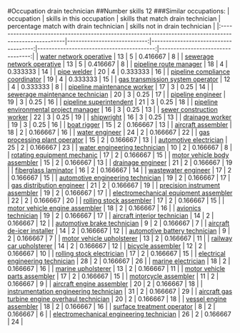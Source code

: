 #Occupation drain technician
##Number skills 12
###Similar occupations:
| occupation                                                                                            |   skills in this occupation |   skills that match drain technician |   percentage match with drain technician |   skills not in drain technician |
|:------------------------------------------------------------------------------------------------------|----------------------------:|-------------------------------------:|-----------------------------------------:|---------------------------------:|
| [water network operative](water_network_operative.md)                                                 |                          13 |                                    5 |                                 0.416667 |                                8 |
| [sewerage network operative](sewerage_network_operative.md)                                           |                          13 |                                    5 |                                 0.416667 |                                8 |
| [pipeline route manager](pipeline_route_manager.md)                                                   |                          18 |                                    4 |                                 0.333333 |                               14 |
| [pipe welder](pipe_welder.md)                                                                         |                          20 |                                    4 |                                 0.333333 |                               16 |
| [pipeline compliance coordinator](pipeline_compliance_coordinator.md)                                 |                          19 |                                    4 |                                 0.333333 |                               15 |
| [gas transmission system operator](gas_transmission_system_operator.md)                               |                          12 |                                    4 |                                 0.333333 |                                8 |
| [pipeline maintenance worker](pipeline_maintenance_worker.md)                                         |                          17 |                                    3 |                                 0.25     |                               14 |
| [sewerage maintenance technician](sewerage_maintenance_technician.md)                                 |                          20 |                                    3 |                                 0.25     |                               17 |
| [pipeline engineer](pipeline_engineer.md)                                                             |                          19 |                                    3 |                                 0.25     |                               16 |
| [pipeline superintendent](pipeline superintendent.md)                                                 |                          21 |                                    3 |                                 0.25     |                               18 |
| [pipeline environmental project manager](pipeline_environmental_project_manager.md)                   |                          16 |                                    3 |                                 0.25     |                               13 |
| [sewer construction worker](sewer_construction_worker.md)                                             |                          22 |                                    3 |                                 0.25     |                               19 |
| [shipwright](shipwright.md)                                                                           |                          16 |                                    3 |                                 0.25     |                               13 |
| [drainage worker](drainage_worker.md)                                                                 |                          19 |                                    3 |                                 0.25     |                               16 |
| [boat rigger](boat_rigger.md)                                                                         |                          15 |                                    2 |                                 0.166667 |                               13 |
| [aircraft assembler](aircraft_assembler.md)                                                           |                          18 |                                    2 |                                 0.166667 |                               16 |
| [water engineer](water_engineer.md)                                                                   |                          24 |                                    2 |                                 0.166667 |                               22 |
| [gas processing plant operator](gas_processing_plant_operator.md)                                     |                          15 |                                    2 |                                 0.166667 |                               13 |
| [automotive electrician](automotive_electrician.md)                                                   |                          25 |                                    2 |                                 0.166667 |                               23 |
| [water engineering technician](water_engineering_technician.md)                                       |                          10 |                                    2 |                                 0.166667 |                                8 |
| [rotating equipment mechanic](rotating_equipment_mechanic.md)                                         |                          17 |                                    2 |                                 0.166667 |                               15 |
| [motor vehicle body assembler](motor_vehicle_body_assembler.md)                                       |                          15 |                                    2 |                                 0.166667 |                               13 |
| [drainage engineer](drainage_engineer.md)                                                             |                          21 |                                    2 |                                 0.166667 |                               19 |
| [fiberglass laminator](fiberglass_laminator.md)                                                       |                          16 |                                    2 |                                 0.166667 |                               14 |
| [wastewater engineer](wastewater_engineer.md)                                                         |                          17 |                                    2 |                                 0.166667 |                               15 |
| [automotive engineering technician](automotive_engineering_technician.md)                             |                          19 |                                    2 |                                 0.166667 |                               17 |
| [gas distribution engineer](gas_distribution_engineer.md)                                             |                          21 |                                    2 |                                 0.166667 |                               19 |
| [precision instrument assembler](precision_instrument_assembler.md)                                   |                          19 |                                    2 |                                 0.166667 |                               17 |
| [electromechanical equipment assembler](electromechanical_equipment_assembler.md)                     |                          22 |                                    2 |                                 0.166667 |                               20 |
| [rolling stock assembler](rolling_stock_assembler.md)                                                 |                          17 |                                    2 |                                 0.166667 |                               15 |
| [motor vehicle engine assembler](motor_vehicle_engine_assembler.md)                                   |                          18 |                                    2 |                                 0.166667 |                               16 |
| [avionics technician](avionics_technician.md)                                                         |                          19 |                                    2 |                                 0.166667 |                               17 |
| [aircraft interior technician](aircraft_interior_technician.md)                                       |                          14 |                                    2 |                                 0.166667 |                               12 |
| [automotive brake technician](automotive_brake_technician.md)                                         |                           9 |                                    2 |                                 0.166667 |                                7 |
| [aircraft de-icer installer](aircraft_de-icer_installer.md)                                           |                          14 |                                    2 |                                 0.166667 |                               12 |
| [automotive battery technician](automotive_battery_technician.md)                                     |                           9 |                                    2 |                                 0.166667 |                                7 |
| [motor vehicle upholsterer](motor_vehicle_upholsterer.md)                                             |                          13 |                                    2 |                                 0.166667 |                               11 |
| [railway car upholsterer](railway_car_upholsterer.md)                                                 |                          14 |                                    2 |                                 0.166667 |                               12 |
| [bicycle assembler](bicycle_assembler.md)                                                             |                          12 |                                    2 |                                 0.166667 |                               10 |
| [rolling stock electrician](rolling_stock_electrician.md)                                             |                          17 |                                    2 |                                 0.166667 |                               15 |
| [electrical engineering technician](electrical_engineering_technician.md)                             |                          28 |                                    2 |                                 0.166667 |                               26 |
| [marine electrician](marine_electrician.md)                                                           |                          18 |                                    2 |                                 0.166667 |                               16 |
| [marine upholsterer](marine_upholsterer.md)                                                           |                          13 |                                    2 |                                 0.166667 |                               11 |
| [motor vehicle parts assembler](motor_vehicle_parts_assembler.md)                                     |                          17 |                                    2 |                                 0.166667 |                               15 |
| [motorcycle assembler](motorcycle_assembler.md)                                                       |                          11 |                                    2 |                                 0.166667 |                                9 |
| [aircraft engine assembler](aircraft_engine_assembler.md)                                             |                          20 |                                    2 |                                 0.166667 |                               18 |
| [instrumentation engineering technician](instrumentation_engineering_technician.md)                   |                          31 |                                    2 |                                 0.166667 |                               29 |
| [aircraft gas turbine engine overhaul technician](aircraft_gas_turbine_engine_overhaul_technician.md) |                          20 |                                    2 |                                 0.166667 |                               18 |
| [vessel engine assembler](vessel_engine_assembler.md)                                                 |                          18 |                                    2 |                                 0.166667 |                               16 |
| [surface treatment operator](surface_treatment_operator.md)                                           |                           8 |                                    2 |                                 0.166667 |                                6 |
| [electromechanical engineering technician](electromechanical_engineering_technician.md)               |                          26 |                                    2 |                                 0.166667 |                               24 |
